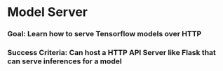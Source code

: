 # Model Server
### Goal: Learn how to serve Tensorflow models over HTTP
### Success Criteria: Can host a HTTP API Server like Flask that can serve inferences for a model
